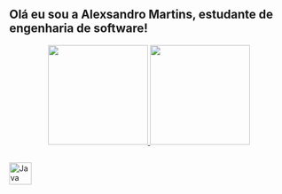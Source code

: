 ## Olá eu sou a Alexsandro Martins, estudante de engenharia de software!
<div align="center">
  <a href="https://github.com/Alexsandro-Martinz/">
  <img height="180em" src="https://github-readme-stats.vercel.app/api?username=Alexsandro-Martinz&show_icons=true&theme=dracula&include_all_commits=true&count_private=true"/>
  <img height="180em" src="https://github-readme-stats.vercel.app/api/top-langs/?username=Alexsandro-Martinz&layout=compact&langs_count=7&theme=dark"/>
</div>
  
##
 <div style="display: inline_block">
  <img align="center" alt="Java Icon" heigth=30 width=40 src="https://cdn.jsdelivr.net/gh/devicons/devicon/icons/java/java-original.svg" />
  </div> 
  
##
